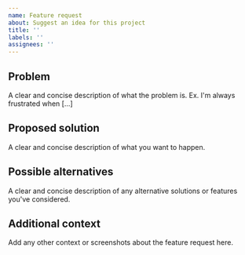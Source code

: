 ```yaml
---
name: Feature request
about: Suggest an idea for this project
title: ''
labels: ''
assignees: ''
---
```


## Problem

A clear and concise description of what the problem is. Ex. I'm always frustrated when [...]

## Proposed solution

A clear and concise description of what you want to happen.

## Possible alternatives

A clear and concise description of any alternative solutions or features you've considered.

## Additional context

Add any other context or screenshots about the feature request here.
